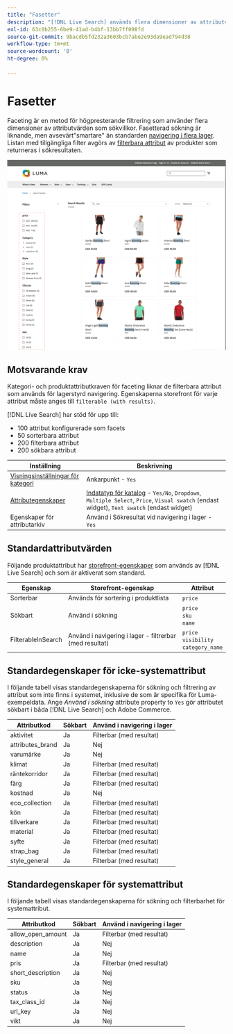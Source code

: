 ```yaml
---
title: "Fasetter"
description: "[!DNL Live Search] används flera dimensioner av attributvärden som sökvillkor."
exl-id: 63c0b255-6be9-41ad-b4bf-13bb7ff098fd
source-git-commit: 9bacdb5fd232a3603bcb7abe2e93da9ead794d38
workflow-type: tm+mt
source-wordcount: '0'
ht-degree: 0%

---
```


# Fasetter

Faceting är en metod för högpresterande filtrering som använder flera dimensioner av attributvärden som sökvillkor. Fasetterad sökning är liknande, men avsevärt&quot;smartare&quot; än standarden [navigering i flera lager](https://experienceleague.adobe.com/docs/commerce-admin/catalog/catalog/navigation/navigation-layered.html). Listan med tillgängliga filter avgörs av [filterbara attribut](https://experienceleague.adobe.com/docs/commerce-admin/catalog/catalog/navigation/navigation-layered.html#filterable-attributes) av produkter som returneras i sökresultaten.

![Filtrerade sökresultat](assets/storefront-search-results-run.png)

## Motsvarande krav

Kategori- och produktattributkraven för faceting liknar de filterbara attribut som används för lagerstyrd navigering. Egenskaperna storefront för varje attribut måste anges till `filterable (with results)`.

[!DNL Live Search] har stöd för upp till:

* 100 attribut konfigurerade som facets
* 50 sorterbara attribut
* 200 filterbara attribut
* 200 sökbara attribut

| Inställning | Beskrivning |
|--- |--- |
| [Visningsinställningar för kategori](https://experienceleague.adobe.com/docs/commerce-admin/catalog/categories/create/categories-display-settings.html) | Ankarpunkt - `Yes` |
| [Attributegenskaper](https://experienceleague.adobe.com/docs/commerce-admin/catalog/product-attributes/create/attribute-product-create.html) | [Indatatyp för katalog](https://experienceleague.adobe.com/docs/commerce-admin/catalog/product-attributes/attributes-input-types.html) - `Yes/No`, `Dropdown`, `Multiple Select`, `Price`, `Visual swatch` (endast widget), `Text swatch` (endast widget) |
| Egenskaper för attributarkiv | Använd i Sökresultat vid navigering i lager - `Yes` |

## Standardattributvärden

Följande produktattribut har [storefront-egenskaper](https://experienceleague.adobe.com/docs/commerce-admin/catalog/product-attributes/product-attributes.html) som används av [!DNL Live Search] och som är aktiverat som standard.

| Egenskap | Storefront-egenskap | Attribut |
|---|---|---|
| Sorterbar | Används för sortering i produktlista | `price` |
| Sökbart | Använd i sökning | `price` <br />`sku`<br />`name` |
| FilterableInSearch | Använd i navigering i lager - filtrerbar (med resultat) | `price`<br />`visibility`<br />`category_name` |

## Standardegenskaper för icke-systemattribut

I följande tabell visas standardegenskaperna för sökning och filtrering av attribut som inte finns i systemet, inklusive de som är specifika för Luma-exempeldata. Ange *Använd i sökning* attribute property to `Yes` gör attributet sökbart i båda [!DNL Live Search] och Adobe Commerce.

| Attributkod | Sökbart | Använd i navigering i lager |
|--- |--- |--- |
| aktivitet | Ja | Filterbar (med resultat) |
| attributes_brand | Ja | Nej |
| varumärke | Ja | Nej |
| klimat | Ja | Filterbar (med resultat) |
| räntekorridor | Ja | Filterbar (med resultat) |
| färg | Ja | Filterbar (med resultat) |
| kostnad | Ja | Nej |
| eco_collection | Ja | Filterbar (med resultat) |
| kön | Ja | Filterbar (med resultat) |
| tillverkare | Ja | Filterbar (med resultat) |
| material | Ja | Filterbar (med resultat) |
| syfte | Ja | Filterbar (med resultat) |
| strap_bag | Ja | Filterbar (med resultat) |
| style_general | Ja | Filterbar (med resultat) |

## Standardegenskaper för systemattribut

I följande tabell visas standardegenskaperna för sökning och filterbarhet för systemattribut.

| Attributkod | Sökbart | Använd i navigering i lager |
|--- |--- |--- |
| allow_open_amount | Ja | Filterbar (med resultat) |
| description | Ja | Nej |
| name | Ja | Nej |
| pris | Ja | Filterbar (med resultat) |
| short_description | Ja | Nej |
| sku | Ja | Nej |
| status | Ja | Nej |
| tax_class_id | Ja | Nej |
| url_key | Ja | Nej |
| vikt | Ja | Nej |
